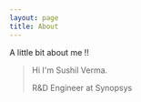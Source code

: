 ```yaml
---
layout: page
title: About
---
```


A little bit about me !!
> Hi I'm Sushil Verma. 
> 
> R&D Engineer at Synopsys
